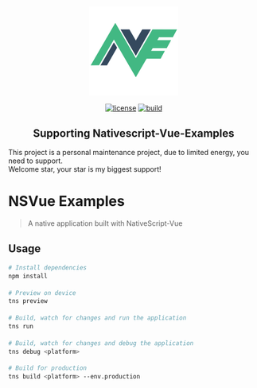 <p align="center">
  <a href="http://luzhaoyang.com/blog/" target="_blank">
    <img width="180" src="https://raw.githubusercontent.com/nuochong/me-resource/master/resource/nativescript-vue-examples.png" alt="logo">
  </a>
</p>

<p align="center">
  <!-- <a href="https://github.com/prettier/prettier"><img src="https://img.shields.io/badge/styled_with-prettier-ff69b4.svg" alt="styled with prettier"></a> -->
  <a href="https://github.com/nuochong/nativescript-vue-examples/blob/master/LICENSE"><img src="https://img.shields.io/github/license/nuochong/nativescript-vue-examples" alt="license"></a>
  <a href="http://luzhaoyang.com/blog/"><img src="https://img.shields.io/badge/build-passing-brightgreen" alt="build"></a>
</p>

<h2 align="center">Supporting Nativescript-Vue-Examples</h2>

This project is a personal maintenance project, due to limited energy, you need to support.  
Welcome star, your star is my biggest support!

# NSVue Examples

> A native application built with NativeScript-Vue

## Usage

``` bash
# Install dependencies
npm install

# Preview on device
tns preview

# Build, watch for changes and run the application
tns run

# Build, watch for changes and debug the application
tns debug <platform>

# Build for production
tns build <platform> --env.production
```

